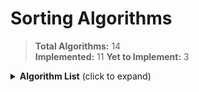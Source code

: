 # Sorting Algorithms

> **Total Algorithms:** 14  
> **Implemented:** 11
> **Yet to Implement:** 3

<details>
<summary><strong>Algorithm List</strong> (click to expand)</summary>

### Implemented
- Selection Sort
- Bubble Sort
- Insertion Sort
- Quick Sort
- Merge Sort
- Dual-Pivot Quick Sort
- Heap Sort
- 3-Way Quick Sort
- Binary Insertion Sort
- TimSort
- Counting Sort

### Yet to Implement
- IntroSort
- Radix Sort
- Bucket Sort

</details>
